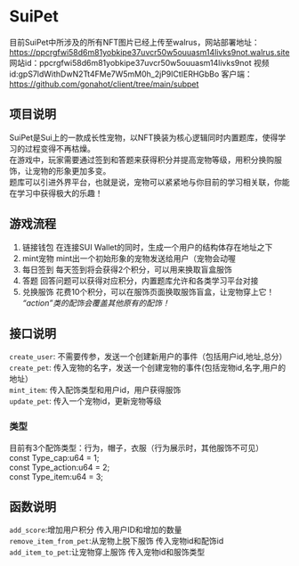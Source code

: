 # SuiPet
目前SuiPet中所涉及的所有NFT图片已经上传至walrus，网站部署地址：https://ppcrgfwi58d6m81yobkipe37uvcr50w5ouuasm14livks9not.walrus.site
网站id：ppcrgfwi58d6m81yobkipe37uvcr50w5ouuasm14livks9not
视频id:gpS7ldWithDwN2Tt4FMe7W5mM0h_2jP9lCtIERHGbBo
客户端：https://github.com/gonahot/client/tree/main/subpet

## 项目说明
SuiPet是Sui上的一款成长性宠物，以NFT换装为核心逻辑同时内置题库，使得学习的过程变得不再枯燥。<br>
在游戏中，玩家需要通过签到和答题来获得积分并提高宠物等级，用积分换购服饰，让宠物的形象更加多变。<br>
题库可以引进外界平台，也就是说，宠物可以紧紧地与你目前的学习相关联，你能在学习中获得极大的乐趣！

## 游戏流程
1. 链接钱包
在连接SUI Wallet的同时，生成一个用户的结构体存在地址之下
2. mint宠物
mint出一个初始形象的宠物发送给用户（宠物会动喔
3. 每日签到
每天签到将会获得2个积分，可以用来换取盲盒服饰
4. 答题
回答问题可以获得对应积分，内置题库允许和各类学习平台对接
5. 兑换服饰
花费10个积分，可以在服饰页面换取服饰盲盒，让宠物穿上它！
*“action”类的配饰会覆盖其他原有的配饰！*


## 接口说明
`create_user`: 不需要传参，发送一个创建新用户的事件（包括用户id,地址,总分）<br>
`create_pet`: 传入宠物的名字，发送一个创建宠物的事件(包括宠物id,名字,用户的地址）<br> 
`mint_item`: 传入配饰类型和用户id，用户获得服饰 <br>
`update_pet`: 传入一个宠物id，更新宠物等级 <br>
### 类型
目前有3个配饰类型：行为，帽子，衣服（行为展示时，其他服饰不可见）<br> 
const Type_cap:u64 = 1; <br>
const Type_action:u64 = 2; <br>
const Type_item:u64 = 3; <br>

## 函数说明
`add_score`:增加用户积分 传入用户ID和增加的数量 <br>
`remove_item_from_pet`:从宠物上脱下服饰  传入宠物id和配饰id <br>
`add_item_to_pet`:让宠物穿上服饰  传入宠物id和服饰类型 <br>
